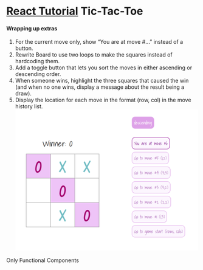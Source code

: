 # [React Tutorial](https://react.dev/learn/tutorial-tic-tac-toe) Tic-Tac-Toe
#### Wrapping up extras
1. For the current move only, show “You are at move #…” instead of a button.
2. Rewrite Board to use two loops to make the squares instead of hardcoding them.
3. Add a toggle button that lets you sort the moves in either ascending or descending order.
4. When someone wins, highlight the three squares that caused the win (and when no one wins, display a message about the result being a draw).
5. Display the location for each move in the format (row, col) in the move history list.
[![screenshot](/reacttut.png)](https://iruminii.github.io/tic-tac-toe/)

Only Functional Components
